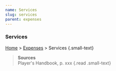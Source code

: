 ```yaml
---
name: Services
slug: services
parent: expenses
---
```

### Services
[Home](dm-operations-center) > [Expenses](expenses) > Services {.small-text}

> **Sources** <br/>
> Player's Handbook, p. xxx
{.read .small-text}